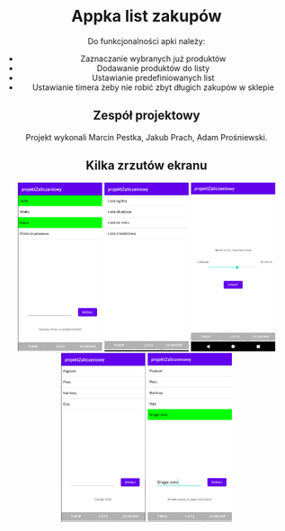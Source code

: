 <div id="top"></div>
<br />
<div align="center">

<h1 align="center">Appka list zakupów</h3>
  <p align="center">
    Do funkcjonalności apki należy:
  </p>
    <ul>
    <li>Zaznaczanie wybranych już produktów</li>
    <li>Dodawanie produktów do listy</li>
    <li>Ustawianie predefiniowanych list</li>
    <li>Ustawianie timera żeby nie robić zbyt długich zakupów w sklepie</li>
    </ul>
    
## Zespół projektowy
  <p align="center">
    Projekt wykonali Marcin Pestka, Jakub Prach, Adam Prośniewski.
  </p>


## Kilka zrzutów ekranu
<img src="https://raw.githubusercontent.com/MarcinPestka/ProjektZaliczeniowy/main/Zrzut%20ekranu%202022-01-28%20o%2000.35.30.png" width="150" height="300" />
<img src="https://github.com/MarcinPestka/ProjektZaliczeniowy/blob/main/Zrzut%20ekranu%202022-01-28%20o%2000.38.30.png?raw=true" width="150" height="300" />
<img src="https://github.com/MarcinPestka/ProjektZaliczeniowy/blob/main/Zrzut%20ekranu%202022-01-28%20o%2000.54.52.png?raw=true" width="150" height="300" />
<img src="https://github.com/MarcinPestka/ProjektZaliczeniowy/blob/main/Zrzut%20ekranu%202022-01-28%20o%2000.37.11.png?raw=true" width="150" height="300" />
<img src="https://github.com/MarcinPestka/ProjektZaliczeniowy/blob/main/Zrzut%20ekranu%202022-01-28%20o%2000.38.56.png?raw=true" width="150" height="300" />


</div>
